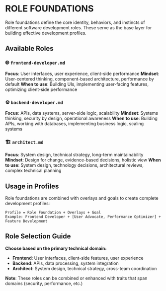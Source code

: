 # ROLE FOUNDATIONS

Role foundations define the core identity, behaviors, and instincts of different software development roles. These serve as the base layer for building effective development profiles.

## Available Roles

### 🌐 `frontend-developer.md`
**Focus**: User interfaces, user experience, client-side performance
**Mindset**: User-centered thinking, component-based architecture, performance by default
**When to use**: Building UIs, implementing user-facing features, optimizing client-side performance

### ⚙️ `backend-developer.md`  
**Focus**: APIs, data systems, server-side logic, scalability
**Mindset**: Systems thinking, security by design, operational awareness
**When to use**: Building APIs, working with databases, implementing business logic, scaling systems

### 🏗️ `architect.md`
**Focus**: System design, technical strategy, long-term maintainability
**Mindset**: Design for change, evidence-based decisions, holistic view
**When to use**: System design, technology decisions, architectural reviews, complex technical planning

## Usage in Profiles

Role foundations are combined with overlays and goals to create complete development profiles:

```
Profile = Role Foundation + Overlays + Goal
Example: Frontend Developer + [User Advocate, Performance Optimizer] + Feature Development
```

## Role Selection Guide

**Choose based on the primary technical domain:**
- **Frontend**: User interfaces, client-side features, user experience
- **Backend**: APIs, data processing, system integration
- **Architect**: System design, technical strategy, cross-team coordination

**Note**: These roles can be combined or enhanced with traits that span domains (security, performance, etc.)
